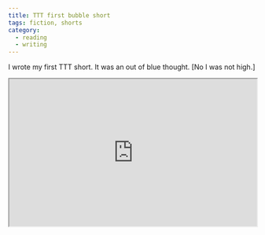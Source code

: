 ```yaml
---
title: TTT first bubble short
tags: fiction, shorts
category:
  - reading
  - writing
---
```


I wrote my first TTT short. It was an out of blue thought. [No I was not high.]

<iframe
  src="https://story.terriblytinytales.com/tale/ashLDbNHbMI"
  style="width:100%; height:300px;"
></iframe>
